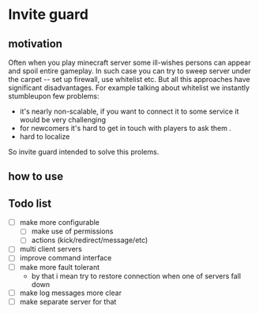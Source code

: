 # Invite guard

## motivation

Often when you play minecraft server some ill-wishes persons can appear and spoil entire gameplay.
In such case you can try to sweep server under the carpet -- set up firewall, use whitelist etc. 
But all this approaches have significant disadvantages.
For example talking about whitelist we instantly stumbleupon few problems:
 - it's nearly non-scalable, if you want to connect it to some service it would be very challenging
 - for newcomers it's hard to get in touch with players to ask them .
 - hard to localize

So invite guard intended to solve this prolems.

## how to use

## Todo list
- [ ] make more configurable
    - [ ] make use of permissions
    - [ ] actions (kick/redirect/message/etc)
- [ ] multi client servers
- [ ] improve command interface
- [ ] make more fault tolerant
    - by that i mean try to restore connection when one of servers fall down
- [ ] make log messages more clear 
- [ ] make separate server for that  

